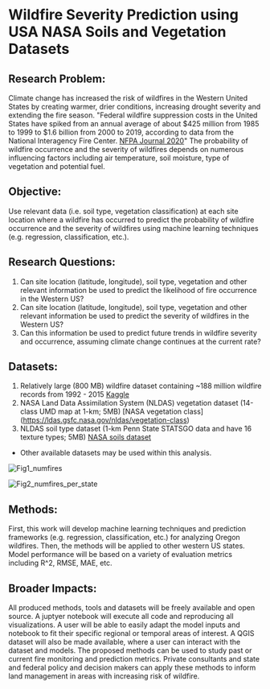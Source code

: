 # Wildfire Severity Prediction using USA NASA Soils and Vegetation Datasets 

## Research Problem:
Climate change has increased the risk of wildfires in the Western United States by creating warmer, drier conditions, increasing drought severity and extending the fire season. "Federal wildfire suppression costs in the United States have spiked from an annual average of about $425 million from 1985 to 1999 to $1.6 billion from 2000 to 2019, according to data from the National Interagency Fire Center. [NFPA Journal 2020](https://www.nfpa.org/News-and-Research/Publications-and-media/NFPA-Journal/2020/November-December-2020/Features/Wildfire#:~:text=Federal%20wildfire%20suppression%20costs%20in,the%20National%20Interagency%20Fire%20Center.)" The probability of wildfire occurrence and the severity of wildfires depends on numerous influencing factors including air temperature, soil moisture, type of vegetation and potential fuel. 

## Objective: 
Use relevant data (i.e. soil type, vegetation classification) at each site location where a wildfire has occurred to predict the probability of wildfire occurrence and the severity of wildfires using machine learning techniques (e.g. regression, classification, etc.). 

## Research Questions:
1) Can site location (latitude, longitude), soil type, vegetation and other relevant information be used to predict the likelihood of fire occurrence in the Western US? 
2) Can site location (latitude, longitude), soil type, vegetation and other relevant information be used to predict the severity of wildfires in the Western US? 
3) Can this information be used to predict future trends in wildfire severity and occurrence, assuming climate change continues at the current rate?
 
## Datasets: 
1) Relatively large (800 MB) wildfire dataset containing ~188 million wildfire records from 1992 - 2015 [Kaggle](https://www.kaggle.com/rtatman/188-million-us-wildfires)
2) NASA Land Data Assimilation System (NLDAS) vegetation dataset (14-class UMD map at 1-km; 5MB) [NASA vegetation class] (https://ldas.gsfc.nasa.gov/nldas/vegetation-class)
3) NLDAS soil type dataset (1-km Penn State STATSGO data and have 16 texture types; 5MB) [NASA soils dataset](https://ldas.gsfc.nasa.gov/nldas/soils)
* Other available datasets may be used within this analysis. 

![Fig1_numfires](https://user-images.githubusercontent.com/20464090/109903541-e6c4ce80-7c69-11eb-9a13-9a70f68f8def.png)

![Fig2_numfires_per_state](https://user-images.githubusercontent.com/20464090/109903540-e62c3800-7c69-11eb-8324-47318200d318.png)

## Methods:
First, this work will develop machine learning techniques and prediction frameworks (e.g. regression, classification, etc.) for analyzing Oregon wildfires. Then, the methods will be applied to other western US states. Model performance will be based on a variety of evaluation metrics including R^2, RMSE, MAE, etc. 

## Broader Impacts:
All produced methods, tools and datasets will be freely available and open source. A juptyer notebook will execute all code and reproducing all visualizations. A user will be able to easily adapt the model inputs and notebook to fit their specific regional or temporal areas of interest. A QGIS dataset will also be made available, where a user can interact with the dataset and models. The proposed methods can be used to study past or current fire monitoring and prediction metrics. Private consultants and state and federal policy and decision makers can apply these methods to inform land management in areas with increasing risk of wildfire. 

